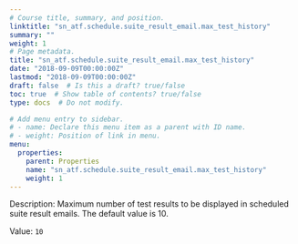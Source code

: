 ```yaml
---
# Course title, summary, and position.
linktitle: "sn_atf.schedule.suite_result_email.max_test_history"
summary: ""
weight: 1
# Page metadata.
title: "sn_atf.schedule.suite_result_email.max_test_history"
date: "2018-09-09T00:00:00Z"
lastmod: "2018-09-09T00:00:00Z"
draft: false  # Is this a draft? true/false
toc: true  # Show table of contents? true/false
type: docs  # Do not modify.

# Add menu entry to sidebar.
# - name: Declare this menu item as a parent with ID name.
# - weight: Position of link in menu.
menu:
  properties:
    parent: Properties
    name: "sn_atf.schedule.suite_result_email.max_test_history"
    weight: 1
---
```


Description: Maximum number of test results to be displayed in scheduled suite result emails. The default value is 10.


Value: `10`